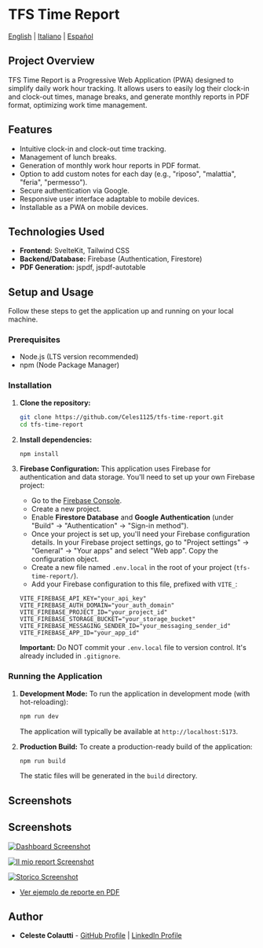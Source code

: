 # TFS Time Report

[English](README.md) | [Italiano](README.it.md) | [Español](README.es.md)

## Project Overview

TFS Time Report is a Progressive Web Application (PWA) designed to simplify daily work hour tracking. It allows users to easily log their clock-in and clock-out times, manage breaks, and generate monthly reports in PDF format, optimizing work time management.

## Features

*   Intuitive clock-in and clock-out time tracking.
*   Management of lunch breaks.
*   Generation of monthly work hour reports in PDF format.
*   Option to add custom notes for each day (e.g., "riposo", "malattia", "feria", "permesso").
*   Secure authentication via Google.
*   Responsive user interface adaptable to mobile devices.
*   Installable as a PWA on mobile devices.

## Technologies Used

*   **Frontend:** SvelteKit, Tailwind CSS
*   **Backend/Database:** Firebase (Authentication, Firestore)
*   **PDF Generation:** jspdf, jspdf-autotable

## Setup and Usage

Follow these steps to get the application up and running on your local machine.

### Prerequisites

*   Node.js (LTS version recommended)
*   npm (Node Package Manager)

### Installation

1.  **Clone the repository:**
    ```bash
    git clone https://github.com/Celes1125/tfs-time-report.git
    cd tfs-time-report
    ```

2.  **Install dependencies:**
    ```bash
    npm install
    ```

3.  **Firebase Configuration:**
    This application uses Firebase for authentication and data storage. You'll need to set up your own Firebase project:
    *   Go to the [Firebase Console](https://console.firebase.google.com/).
    *   Create a new project.
    *   Enable **Firestore Database** and **Google Authentication** (under "Build" -> "Authentication" -> "Sign-in method").
    *   Once your project is set up, you'll need your Firebase configuration details. In your Firebase project settings, go to "Project settings" -> "General" -> "Your apps" and select "Web app". Copy the configuration object.
    *   Create a new file named `.env.local` in the root of your project (`tfs-time-report/`).
    *   Add your Firebase configuration to this file, prefixed with `VITE_`:
      ```env
      VITE_FIREBASE_API_KEY="your_api_key"
      VITE_FIREBASE_AUTH_DOMAIN="your_auth_domain"
      VITE_FIREBASE_PROJECT_ID="your_project_id"
      VITE_FIREBASE_STORAGE_BUCKET="your_storage_bucket"
      VITE_FIREBASE_MESSAGING_SENDER_ID="your_messaging_sender_id"
      VITE_FIREBASE_APP_ID="your_app_id"
      ```

    **Important:** Do NOT commit your `.env.local` file to version control. It's already included in `.gitignore`.

### Running the Application

1.  **Development Mode:**
    To run the application in development mode (with hot-reloading):
    ```bash
    npm run dev
    ```
    The application will typically be available at `http://localhost:5173`.

2.  **Production Build:**
    To create a production-ready build of the application:
    ```bash
    npm run build
    ```
    The static files will be generated in the `build` directory.

## Screenshots

## Screenshots

[![Dashboard Screenshot](docs/screenshots/dashboard.png)](docs/screenshots/dashboard.png)

[![Il mio report Screenshot](docs/screenshots/report.png)](docs/screenshots/report.png)

[![Storico Screenshot](docs/screenshots/storico.png)](docs/screenshots/storico.png)

*   [Ver ejemplo de reporte en PDF](docs/demoPDFreport.pdf)

## Author

*   **Celeste Colautti** - [GitHub Profile](https://github.com/Celes1125) | [LinkedIn Profile](https://www.linkedin.com/in/celestecolautti/)